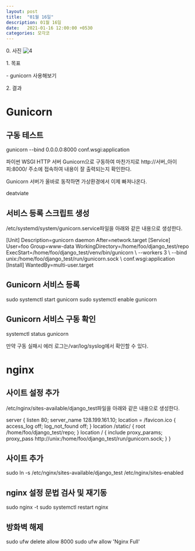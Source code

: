 ```yaml
---
layout: post
title:  "01월 16일"
description: 01월 16일
date:   2021-01-16 12:00:00 +0530
categories: 모각코
---
```


0\. 사진
![4](https://user-images.githubusercontent.com/49121847/105642359-9e78fa80-5ecc-11eb-8e0f-7549d04dac9c.jpg)


1\. 목표

\- gunicorn 사용해보기

2\. 결과

# Gunicorn

## 구동 테스트

gunicorn \--bind 0.0.0.0:8000 conf.wsgi:application

파이썬 WSGI HTTP 서버 Gunicorn으로 구동하여 마찬가지로 http://서버\_아이피:8000/ 주소에 접속하여 내용이 잘 출력되는지 확인한다.

Gunicorn 서버가 올바로 동작하면 가상환경에서 이제 빠져나온다.

deatviate

## 서비스 등록 스크립트 생성

/etc/systemd/system/gunicorn.service파일을 아래와 같은 내용으로 생성한다.

\[Unit\] Description\=gunicorn daemon After\=network.target \[Service\] User\=foo Group\=www-data WorkingDirectory\=/home/foo/django\_test/repo ExecStart\=/home/foo/django\_test/venv/bin/gunicorn \\ --workers 3 \\ --bind unix:/home/foo/django\_test/run/gunicorn.sock \\ conf.wsgi:application \[Install\] WantedBy\=multi-user.target

## Gunicorn 서비스 등록

sudo systemctl start gunicorn sudo systemctl enable gunicorn

## Gunicorn 서비스 구동 확인

systemctl status gunicorn

만약 구동 실패시 에러 로그는/var/log/syslog에서 확인할 수 있다.

# nginx

## 사이트 설정 추가

/etc/nginx/sites-available/django\_test파일을 아래와 같은 내용으로 생성한다.

server { listen 80; server\_name 128.199.161.10; location = /favicon.ico { access\_log off; log\_not\_found off; } location /static/ { root /home/foo/django\_test/repo; } location / { include proxy\_params; proxy\_pass http://unix:/home/foo/django\_test/run/gunicorn.sock; } }

## 사이트 추가

sudo ln \-s /etc/nginx/sites-available/django\_test /etc/nginx/sites-enabled

## nginx 설정 문법 검사 및 재기동

sudo nginx -t sudo systemctl restart nginx

## 방화벽 해제

sudo ufw delete allow 8000 sudo ufw allow 'Nginx Full'